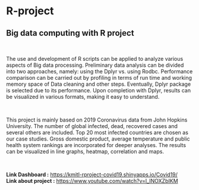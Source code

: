 # R-project
<b><h2> Big data computing with R project </h2></b><br>
<p>    The  use  and  development  of  R  scripts  can  be  applied  to  analyze  various  aspects  of  Big  data processing. Preliminary data analysis can be divided into two approaches, namely: using the Dplyr vs. using Rodbc. Performance comparison can be carried out by profiling in terms of run time and working memory  space  of  Data  cleaning  and  other  steps.  Eventually,  Dplyr  package  is  selected  due  to  its performance. Upon completion with Dplyr, results can be visualized in various formats, making it easy to understand.</p><br> 
<p>    This  project  is  mainly  based  on  2019  Coronavirus  data  from  John  Hopkins  University.  The number of global infected, dead, recovered cases and several others are included. Top 20 most infected countries are chosen as our case studies. Gross domestic product, average temperature and public health system  rankings  are  incorporated  for  deeper  analyses.  The  results  can  be  visualized  in  line  graphs, heatmap, correlation and maps. </p><br>
    
<b>Link Dashboard :</b>  https://kmitl-rproject-covid19.shinyapps.io/Covid19/ <br>
<b>Link about project :</b>  https://www.youtube.com/watch?v=l_INOXZbIKM
